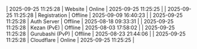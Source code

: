 | 2025-09-25 11:25:28 | Website | Online | 2025-09-25 11:25:25 |
| 2025-09-25 11:25:28 | Registration | Offline | 2025-09-09 16:40:23 |
| 2025-09-25 11:25:28 | Auth Server | Offline | 2025-08-18 09:33:31 |
| 2025-09-25 11:25:28 | Kezan (PvE) | Offline | 2025-08-03 17:58:02 |
| 2025-09-25 11:25:28 | Gurubashi (PvP) | Offline | 2025-08-23 21:44:06 |
| 2025-09-25 11:25:28 | Cloudflare | Online | 2025-09-25 11:25:25 |
